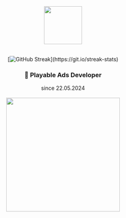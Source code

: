 <div id="header" align="center">
  

  <img src="https://i.giphy.com/media/7Z49eulwv4aGY35RaD/giphy.webp" width="100"/>
<br><br>

[![GitHub Streak](http://github-readme-streak-stats.herokuapp.com/?user=MladenovaKristina&theme=transparent&background=rgba(255,0,0,0))](https://git.io/streak-stats)

### :dizzy: Playable Ads Developer	 <br>
since 22.05.2024<br><br>
<a href="https://www.crazylabs.com/"><img src="https://berlingamescene.com/wp-content/uploads/2019/12/crazy-labs.png" width="300"/></a><br>

<br>

</div>
